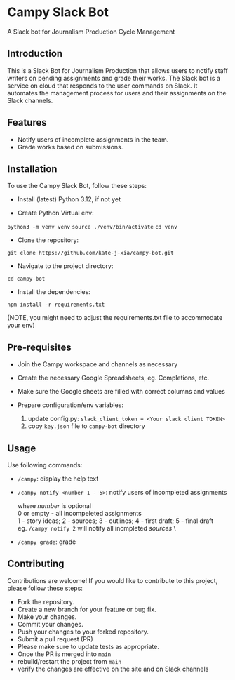 # Campy Slack Bot

A Slack bot for Journalism Production Cycle Management


## Introduction
This is a Slack Bot for Journalism Production that allows users to notify staff writers on pending assignments and grade their works. The Slack bot is a service on cloud that responds to the user commands on Slack. It automates the management process for users and their assignments on the Slack channels.

## Features

- Notify users of incomplete assignments in the team.
- Grade works based on submissions.

## Installation

To use the Campy Slack Bot, follow these steps:

- Install (latest) Python 3.12, if not yet

- Create Python Virtual env:

`python3 -m venv venv`
`source ./venv/bin/activate`
`cd venv`

- Clone the repository:

`git clone https://github.com/kate-j-xia/campy-bot.git`


- Navigate to the project directory:

`cd campy-bot`

- Install the dependencies:

`npm install -r requirements.txt`

(NOTE, you might need to adjust the requirements.txt file to accommodate your env)

## Pre-requisites

- Join the Campy workspace and channels as necessary
- Create the necessary Google Spreadsheets, eg. Completions, etc.
- Make sure the Google sheets are filled with correct columns and values
- Prepare configuration/env variables:

  1. update config.py: `slack_client_token = <Your slack client TOKEN>`
  2. copy `key.json` file to `campy-bot` directory

## Usage

Use following commands:
- `/campy`: display the help text
- `/campy notify <number 1 - 5>`: notify users of incompleted assignments

    where _number_ is optional \
    0 or empty - all incompeleted assignments \
    1 - story ideas; 2 - sources; 3 - outlines; 4 - first draft; 5 - final draft \
    eg. `/campy notify 2` will notify all incmpleted *sources* \
- `/campy grade`: grade


## Contributing

Contributions are welcome! If you would like to contribute to this project, please follow these steps:

- Fork the repository.
- Create a new branch for your feature or bug fix.
- Make your changes.
- Commit your changes.
- Push your changes to your forked repository.
- Submit a pull request (PR)
- Please make sure to update tests as appropriate.
- Once the PR is merged into `main`
- rebuild/restart the project from `main` 
- verify the changes are effective on the site and on Slack channels


